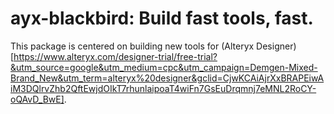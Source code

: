# ayx-blackbird: Build fast tools, fast. 

This package is centered on building new tools for (Alteryx Designer)[https://www.alteryx.com/designer-trial/free-trial?&utm_source=google&utm_medium=cpc&utm_campaign=Demgen-Mixed-Brand_New&utm_term=alteryx%20designer&gclid=CjwKCAiAjrXxBRAPEiwAiM3DQlrvZhb2QftEwjdOIkT7rhunlaipoaT4wiFn7GsEuDrqmnj7eMNL2RoCY-oQAvD_BwE].
